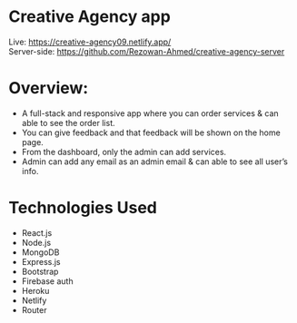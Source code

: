 # Creative Agency app

Live: https://creative-agency09.netlify.app/
<br />
Server-side:  https://github.com/Rezowan-Ahmed/creative-agency-server

# Overview:
   * A full-stack and responsive app where you can order services & can able to see the order list.
   * You can give feedback and that feedback will be shown on the home page.
   * From the dashboard, only the admin can add services.
   * Admin can add any email as an admin email & can able to see all user’s info.

# Technologies Used
  * React.js
  * Node.js
  * MongoDB
  * Express.js
  * Bootstrap
  * Firebase auth
  * Heroku
  * Netlify
  * Router
